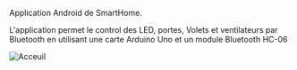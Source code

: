 Application Android de SmartHome.

L'application permet le control des LED, portes, Volets et ventilateurs par Bluetooth en utilisant une carte Arduino Uno et un module Bluetooth HC-06


![Acceuil](https://user-images.githubusercontent.com/75799200/110397362-039a4100-8072-11eb-9b1d-6be09821ed0c.png)
